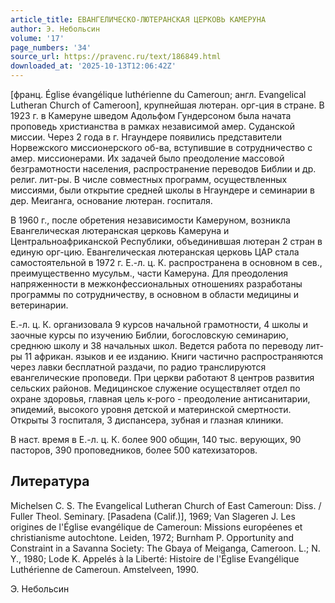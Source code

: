 ```yaml
---
article_title: ЕВАНГЕЛИЧЕСКО-ЛЮТЕРАНСКАЯ ЦЕРКОВЬ КАМЕРУНА
author: Э. Небольсин
volume: '17'
page_numbers: '34'
source_url: https://pravenc.ru/text/186849.html
downloaded_at: '2025-10-13T12:06:42Z'
---
```


[франц. Église évangélique luthérienne du Cameroun; англ. Evangelical Lutheran Church of Cameroon], крупнейшая лютеран. орг-ция в стране. В 1923 г. в Камеруне шведом Адольфом Гундерсоном была начата проповедь христианства в рамках независимой амер. Суданской миссии. Через 2 года в г. Нгаундере появились представители Норвежского миссионерского об-ва, вступившие в сотрудничество с амер. миссионерами. Их задачей было преодоление массовой безграмотности населения, распространение переводов Библии и др. религ. лит-ры. В числе совместных программ, осуществленных миссиями, были открытие средней школы в Нгаундере и семинарии в дер. Меиганга, основание лютеран. госпиталя.

В 1960 г., после обретения независимости Камеруном, возникла Евангелическая лютеранская церковь Камеруна и Центральноафриканской Республики, объединившая лютеран 2 стран в единую орг-цию. Евангелическая лютеранская церковь ЦАР стала самостоятельной в 1972 г. Е.-л. ц. К. распространена в основном в сев., преимущественно мусульм., части Камеруна. Для преодоления напряженности в межконфессиональных отношениях разработаны программы по сотрудничеству, в основном в области медицины и ветеринарии.

Е.-л. ц. К. организовала 9 курсов начальной грамотности, 4 школы и заочные курсы по изучению Библии, богословскую семинарию, среднюю школу и 38 начальных школ. Ведется работа по переводу лит-ры 11 африкан. языков и ее изданию. Книги частично распространяются через лавки бесплатной раздачи, по радио транслируются евангелические проповеди. При церкви работают 8 центров развития сельских районов. Медицинское служение осуществляет отдел по охране здоровья, главная цель к-рого - преодоление антисанитарии, эпидемий, высокого уровня детской и материнской смертности. Открыты 3 госпиталя, 3 диспансера, зубная и глазная клиники.

В наст. время в Е.-л. ц. К. более 900 общин, 140 тыс. верующих, 90 пасторов, 390 проповедников, более 500 катехизаторов.

## Литература

Michelsen C. S. The Evangelical Lutheran Church of East Cameroun: Diss. / Fuller Theol. Seminary. [Pasadena (Calif.)], 1969; Van Slageren J. Les origines de l'Église evangélique de Cameroun: Missions européenes et christianisme autochtone. Leiden, 1972; Burnham P. Opportunity and Constraint in a Savanna Society: The Gbaya of Meiganga, Cameroon. L.; N. Y., 1980; Lode K. Appelés à la Liberté: Histoire de l'Église Evangélique Luthérienne de Cameroun. Amstelveen, 1990.

Э. Небольсин
